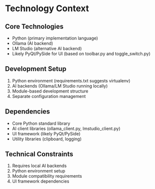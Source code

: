 # Technology Context

## Core Technologies
- Python (primary implementation language)
- Ollama (AI backend)
- LM Studio (alternative AI backend)
- Likely PyQt/PySide for UI (based on toolbar.py and toggle_switch.py)

## Development Setup
1. Python environment (requirements.txt suggests virtualenv)
2. AI backends (Ollama/LM Studio running locally)
3. Module-based development structure
4. Separate configuration management

## Dependencies
- Core Python standard library
- AI client libraries (ollama_client.py, lmstudio_client.py)
- UI framework (likely PyQt/PySide)
- Utility libraries (clipboard, logging)

## Technical Constraints
1. Requires local AI backends
2. Python environment setup
3. Module compatibility requirements
4. UI framework dependencies
